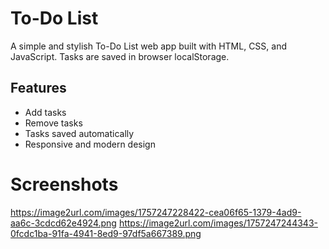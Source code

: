 # To-Do List

A simple and stylish To-Do List web app built with HTML, CSS, and JavaScript. Tasks are saved in browser localStorage.

## Features
- Add tasks
- Remove tasks
- Tasks saved automatically
- Responsive and modern design

# Screenshots
https://image2url.com/images/1757247228422-cea06f65-1379-4ad9-aa6c-3cdcd62e4924.png
https://image2url.com/images/1757247244343-0fcdc1ba-91fa-4941-8ed9-97df5a667389.png

